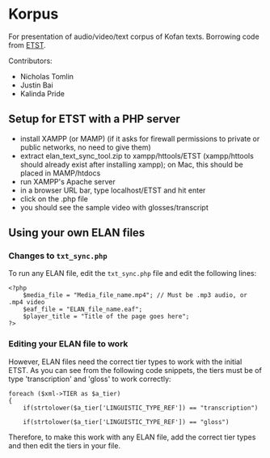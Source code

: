 # Korpus
For presentation of audio/video/text corpus of Kofan texts. Borrowing code from [ETST](http://community.village.virginia.edu/etst/).

Contributors:
 - Nicholas Tomlin
 - Justin Bai
 - Kalinda Pride

## Setup for ETST with a PHP server
 - install XAMPP (or MAMP) (if it asks for firewall permissions to private or public networks, no need to give them)
 - extract elan_text_sync_tool.zip to xampp/httools/ETST (xampp/httools should already exist after installing xampp); on Mac, this should be placed in MAMP/htdocs
 - run XAMPP's Apache server
 - in a browser URL bar, type localhost/ETST and hit enter
 - click on the .php file
 - you should see the sample video with glosses/transcript

## Using your own ELAN files
### Changes to `txt_sync.php`
To run any ELAN file, edit the `txt_sync.php` file and edit the following lines:
~~~~
<?php
	$media_file = "Media_file_name.mp4"; // Must be .mp3 audio, or .mp4 video
	$eaf_file = "ELAN_file_name.eaf";
	$player_title = "Title of the page goes here";
?>
~~~~
### Editing your ELAN file to work
However, ELAN files need the correct tier types to work with the initial ETST. As you can see from the following code snippets, the tiers must be of type 'transcription' and 'gloss' to work correctly:
~~~~
foreach ($xml->TIER as $a_tier)
{
	if(strtolower($a_tier['LINGUISTIC_TYPE_REF']) == "transcription")
~~~~
~~~~
	if(strtolower($a_tier['LINGUISTIC_TYPE_REF']) == "gloss")
~~~~
Therefore, to make this work with any ELAN file, add the correct tier types and then edit the tiers in your file.
